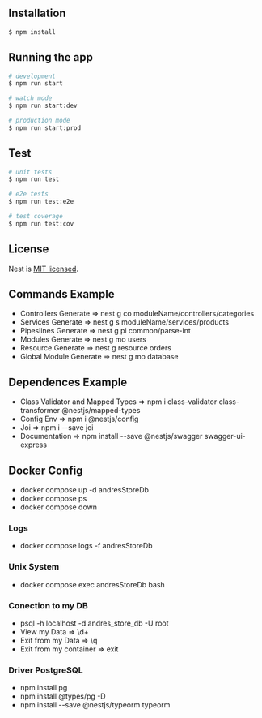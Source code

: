 ## Installation

```bash
$ npm install
```

## Running the app

```bash
# development
$ npm run start

# watch mode
$ npm run start:dev

# production mode
$ npm run start:prod
```

## Test

```bash
# unit tests
$ npm run test

# e2e tests
$ npm run test:e2e

# test coverage
$ npm run test:cov
```

## License

Nest is [MIT licensed](LICENSE).

## Commands Example

- Controllers Generate => nest g co moduleName/controllers/categories
- Services Generate => nest g s moduleName/services/products
- Pipeslines Generate => nest g pi common/parse-int
- Modules Generate => nest g mo users
- Resource Generate => nest g resource orders
- Global Module Generate => nest g mo database

## Dependences Example
- Class Validator and Mapped Types => npm i class-validator class-transformer @nestjs/mapped-types
- Config Env => npm i @nestjs/config
- Joi => npm i --save joi
- Documentation => npm install --save @nestjs/swagger swagger-ui-express

## Docker Config
- docker compose up -d andresStoreDb
- docker compose ps
- docker compose down
### Logs
- docker compose logs -f andresStoreDb
### Unix System
- docker compose exec andresStoreDb bash
### Conection to my DB
- psql -h localhost -d andres_store_db -U root
- View my Data => \d+
- Exit from my Data => \q
- Exit from my container => exit
### Driver PostgreSQL
- npm install pg
- npm install @types/pg -D
- npm install --save @nestjs/typeorm typeorm
